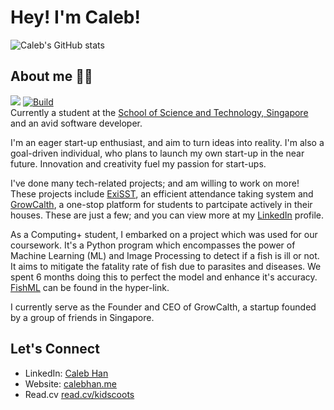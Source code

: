 # Hey! I'm Caleb!

![Caleb's GitHub stats](https://github-readme-stats.vercel.app/api?username=kidscoots101&show_icons=true&theme=vision-friendly-dark)

## About me 🙋‍♂️
![](https://komarev.com/ghpvc/?username=kidscoots101) [![Build](https://img.shields.io/badge/Build-Passing-brightgreen)](https://github.com/kidscoots101) <br>
Currently a student at the [School of Science and Technology, Singapore](https://sst.edu.sg/) and an avid software developer.

I'm an eager start-up enthusiast, and aim to turn ideas into reality. I'm also a goal-driven individual, who plans to launch my own start-up in the near future. Innovation and creativity fuel my passion for start-ups.

I've done many tech-related projects; and am willing to work on more! These projects include [ExiSST](https://exisst.sstinc.org/), an efficient attendance taking system and [GrowCalth](https://apps.apple.com/sg/app/growcalth/id6456388202), a one-stop platform for students to partcipate actively in their houses. These are just a few; and you can view more at my [LinkedIn](https://www.linkedin.com/in/caleb-han-792349235/) profile.

As a Computing+ student, I embarked on a project which was used for our coursework. It's a Python program which encompasses the power of Machine Learning (ML) and Image Processing to detect if a fish is ill or not. It aims to mitigate the fatality rate of fish due to parasites and diseases. We spent 6 months doing this to perfect the model and enhance it's accuracy. [FishML](https://github.com/kidscoots101/FishML) can be found in the hyper-link.

I currently serve as the Founder and CEO of GrowCalth, a startup founded by a group of friends in Singapore.

## Let's Connect

- LinkedIn: [Caleb Han](https://www.linkedin.com/in/caleb-han-792349235/)
- Website: [calebhan.me](https://calebhan.me)
- Read.cv [read.cv/kidscoots](https://read.cv/kidscoots)

<!---
kidscoots101/kidscoots10
1 is a ✨ special ✨ repository because its `README.md` (this file) appears on your GitHub profile.
You can click the Preview link to take a look at your changes.
--->
